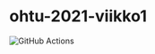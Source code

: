 # ohtu-2021-viikko1

![GitHub Actions](https://github.com/larilofman/ohtu-2021-viikko1/workflows/CI/badge.svg)
